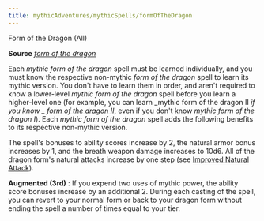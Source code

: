 ```yaml
---
title: mythicAdventures/mythicSpells/formOfTheDragon
---
```

Form of the Dragon (All)

**Source** [_form of the dragon_](spells/formOfTheDragon)

Each _mythic form of the dragon_ spell must be learned individually, and you must know the respective non-mythic _form of the dragon_ spell to learn its mythic version. You don't have to learn them in order, and aren't required to know a lower-level _mythic form of the dragon_ spell before you learn a higher-level one (for example, you can learn _mythic form of the dragon II _if you know _ [form of the dragon II](spells/formOfTheDragon#_form-of-the-dragon-ii)_, even if you don't know _mythic form of the dragon I_). Each _mythic form of the dragon_ spell adds the following benefits to its respective non-mythic version.

The spell's bonuses to ability scores increase by 2, the natural armor bonus increases by 1, and the breath weapon damage increases to 10d6. All of the dragon form's natural attacks increase by one step (see [Improved Natural Attack](monsters/monsterFeats#_improved-natural-attack)).

**Augmented (3rd)** : If you expend two uses of mythic power, the ability score bonuses increase by an additional 2. During each casting of the spell, you can revert to your normal form or back to your dragon form without ending the spell a number of times equal to your tier.

